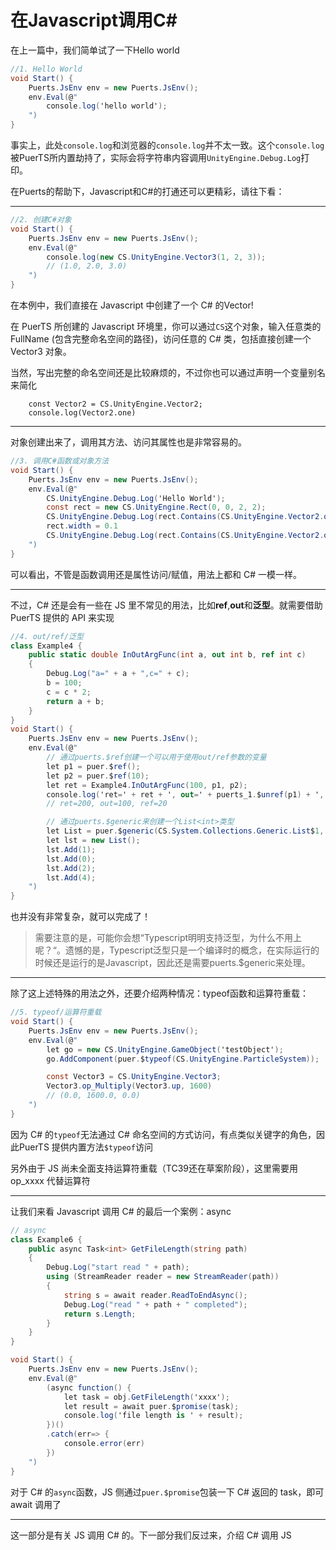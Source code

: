 # 在Javascript调用C#

在上一篇中，我们简单试了一下Hello world

```csharp
//1. Hello World
void Start() {
    Puerts.JsEnv env = new Puerts.JsEnv();
    env.Eval(@"
        console.log('hello world');
    ")
}
```

事实上，此处`console.log`和浏览器的`console.log`并不太一致。这个`console.log`被PuerTS所内置劫持了，实际会将字符串内容调用`UnityEngine.Debug.Log`打印。

在Puerts的帮助下，Javascript和C#的打通还可以更精彩，请往下看：

------------------

```csharp
//2. 创建C#对象
void Start() {
    Puerts.JsEnv env = new Puerts.JsEnv();
    env.Eval(@"
        console.log(new CS.UnityEngine.Vector3(1, 2, 3));
        // (1.0, 2.0, 3.0)
    ")
}
```
在本例中，我们直接在 Javascript 中创建了一个 C# 的Vector!

在 PuerTS 所创建的 Javascript 环境里，你可以通过`CS`这个对象，输入任意类的 FullName (包含完整命名空间的路径)，访问任意的 C# 类，包括直接创建一个 Vector3 对象。

当然，写出完整的命名空间还是比较麻烦的，不过你也可以通过声明一个变量别名来简化
```
    const Vector2 = CS.UnityEngine.Vector2;
    console.log(Vector2.one)
```
------------------------------------

对象创建出来了，调用其方法、访问其属性也是非常容易的。
```csharp
//3. 调用C#函数或对象方法
void Start() {
    Puerts.JsEnv env = new Puerts.JsEnv();
    env.Eval(@"
        CS.UnityEngine.Debug.Log('Hello World');
        const rect = new CS.UnityEngine.Rect(0, 0, 2, 2);
        CS.UnityEngine.Debug.Log(rect.Contains(CS.UnityEngine.Vector2.one)); // True
        rect.width = 0.1
        CS.UnityEngine.Debug.Log(rect.Contains(CS.UnityEngine.Vector2.one)); // False
    ")
}
```
可以看出，不管是函数调用还是属性访问/赋值，用法上都和 C# 一模一样。

---------------------

不过，C# 还是会有一些在 JS 里不常见的用法，比如**ref**,**out**和**泛型**。就需要借助 PuerTS 提供的 API 来实现

```csharp
//4. out/ref/泛型
class Example4 {
    public static double InOutArgFunc(int a, out int b, ref int c)
    {
        Debug.Log("a=" + a + ",c=" + c);
        b = 100;
        c = c * 2;
        return a + b;
    }
}
void Start() {
    Puerts.JsEnv env = new Puerts.JsEnv();
    env.Eval(@"
        // 通过puerts.$ref创建一个可以用于使用out/ref参数的变量
        let p1 = puer.$ref();
        let p2 = puer.$ref(10);
        let ret = Example4.InOutArgFunc(100, p1, p2);
        console.log('ret=' + ret + ', out=' + puerts_1.$unref(p1) + ', ref=' + puerts_1.$unref(p2));
        // ret=200, out=100, ref=20

        // 通过puerts.$generic来创建一个List<int>类型
        let List = puer.$generic(CS.System.Collections.Generic.List$1, CS.System.Int32);
        let lst = new List();
        lst.Add(1);
        lst.Add(0);
        lst.Add(2);
        lst.Add(4);
    ")
}
```
也并没有非常复杂，就可以完成了！

> 需要注意的是，可能你会想“Typescript明明支持泛型，为什么不用上呢？“。遗憾的是，Typescript泛型只是一个编译时的概念，在实际运行的时候还是运行的是Javascript，因此还是需要puerts.$generic来处理。

----------------------------

除了这上述特殊的用法之外，还要介绍两种情况：typeof函数和运算符重载：

```csharp
//5. typeof/运算符重载
void Start() {
    Puerts.JsEnv env = new Puerts.JsEnv();
    env.Eval(@"
        let go = new CS.UnityEngine.GameObject('testObject');
        go.AddComponent(puer.$typeof(CS.UnityEngine.ParticleSystem));

        const Vector3 = CS.UnityEngine.Vector3;
        Vector3.op_Multiply(Vector3.up, 1600)
        // (0.0, 1600.0, 0.0)
    ")
}
```
因为 C# 的`typeof`无法通过 C# 命名空间的方式访问，有点类似关键字的角色，因此PuerTS 提供内置方法`$typeof`访问

另外由于 JS 尚未全面支持运算符重载（TC39还在草案阶段），这里需要用 op_xxxx 代替运算符

----------------

让我们来看 Javascript 调用 C# 的最后一个案例：async

```csharp
// async
class Example6 {
    public async Task<int> GetFileLength(string path)
    {
        Debug.Log("start read " + path);
        using (StreamReader reader = new StreamReader(path))
        {
            string s = await reader.ReadToEndAsync();
            Debug.Log("read " + path + " completed");
            return s.Length;
        }
    }
}

void Start() {
    Puerts.JsEnv env = new Puerts.JsEnv();
    env.Eval(@"
        (async function() {
            let task = obj.GetFileLength('xxxx');
            let result = await puer.$promise(task);
            console.log('file length is ' + result);
        })()
        .catch(err=> {
            console.error(err)
        })
    ")
}
```
对于 C# 的`async`函数，JS 侧通过`puer.$promise`包装一下 C# 返回的 task，即可 await 调用了

-------------
这一部分是有关 JS 调用 C# 的。下一部分我们反过来，介绍 C# 调用 JS